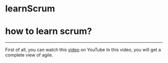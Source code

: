# learnScrum

# how to learn scrum?
---------------------
[video]: <https://www.youtube.com/watch?v=502ILHjX9EE>
First of all, you can watch this [video] on YouTube
In this video, you will get a complete view of agile.

